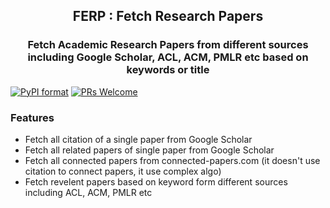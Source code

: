 <h2 align="center">FERP : Fetch Research Papers </h2>
<h3 align="center"> Fetch Academic Research Papers from different sources including Google Scholar, ACL, ACM, PMLR etc based on keywords or title </h3>

[![PyPI format](https://img.shields.io/pypi/format/ansicolortags.svg)](https://pypi.python.org/pypi/ansicolortags/)
[![PRs Welcome](https://img.shields.io/badge/PRs-welcome-brightgreen.svg?style=flat-square)](http://makeapullrequest.com)

### Features

- Fetch all citation of a single paper from Google Scholar
- Fetch all related papers of single paper from Google Scholar
- Fetch all connected papers from connected-papers.com (it doesn't use citation to connect papers, it use complex algo)
- Fetch revelent papers based on keyword form different sources including ACL, ACM, PMLR etc
